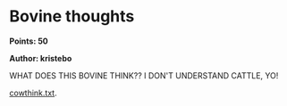 # Bovine thoughts
**Points: 50**

**Author: kristebo**

WHAT DOES THIS BOVINE THINK?? I DON'T UNDERSTAND CATTLE, YO!

[cowthink.txt](cowthink.txt).
